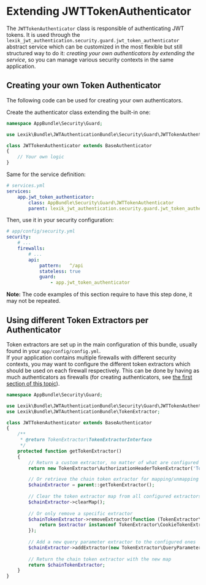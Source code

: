 Extending JWTTokenAuthenticator
===============================

The `JWTTokenAuthenticator` class is responsible of authenticating JWT tokens. It is used through the `lexik_jwt_authentication.security.guard.jwt_token_authenticator` abstract service which can be customized in the most flexible but still structured way to do it: _creating your own authenticators by extending the service_, so you can manage various security contexts in the same application.

Creating your own Token Authenticator
-------------------------------------

The following code can be used for creating your own authenticators.

Create the authenticator class extending the built-in one:

```php
namespace AppBundle\Security\Guard;

use Lexik\Bundle\JWTAuthenticationBundle\Security\Guard\JWTTokenAuthenticator as BaseAuthenticator;

class JWTTokenAuthenticator extends BaseAuthenticator
{
    // Your own logic
}
```

Same for the service definition:

```yaml
# services.yml
services:
    app.jwt_token_authenticator:
        class: AppBundle\Security\Guard\JWTTokenAuthenticator
        parent: lexik_jwt_authentication.security.guard.jwt_token_authenticator
```

Then, use it in your security configuration:

```yaml
# app/config/security.yml
security:
    # ...
    firewalls:
        # ...
        api:
            pattern:   ^/api
            stateless: true
            guard: 
                - app.jwt_token_authenticator

```

__Note:__ The code examples of this section require to have this step done, it may not be repeated.

Using different Token Extractors per Authenticator
--------------------------------------------------

Token extractors are set up in the main configuration of this bundle, usually found in your `app/config/config.yml`.  
If your application contains multiple firewalls with different security contexts, you may want to configure the different token extractors which should be used on each firewall respectively. This can be done by having as much authenticators as firewalls (for creating authenticators, see [the first section of this topic](#creating-your-own-token-authenticator)).


```php
namespace AppBundle\Security\Guard;

use Lexik\Bundle\JWTAuthenticationBundle\Security\Guard\JWTTokenAuthenticator as BaseAuthenticator;
use Lexik\Bundle\JWTAuthenticationBundle\TokenExtractor;

class JWTTokenAuthenticator extends BaseAuthenticator
{
    /**
     * @return TokenExtractor\TokenExtractorInterface
     */
    protected function getTokenExtractor()
    {
        // Return a custom extractor, no matter of what are configured
        return new TokenExtractor\AuthorizationHeaderTokenExtractor('Token', 'Authorization');

        // Or retrieve the chain token extractor for mapping/unmapping extractors for this authenticator
        $chainExtractor = parent::getTokenExtractor();
        
        // Clear the token extractor map from all configured extractors
        $chainExtractor->clearMap();
        
        // Or only remove a specific extractor
        $chainTokenExtractor->removeExtractor(function (TokenExtractor\TokenExtractorInterface $extractor) {
            return $extractor instanceof TokenExtractor\CookieTokenExtractor;
        });
        
        // Add a new query parameter extractor to the configured ones
        $chainExtractor->addExtractor(new TokenExtractor\QueryParameterTokenExtractor('jwt'));
        
        // Return the chain token extractor with the new map
        return $chainTokenExtractor;
    }
}
```
